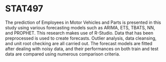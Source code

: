 # STAT497

The prediction of Employees in Motor Vehicles and Parts is presented in this study using various forecasting models such as ARIMA, ETS, TBATS, NN, and PROPHET. This research makes use of R-Studio. Data that has been preprocessed is used to create forecasts. Outlier analysis, data cleansing, and unit root checking are all carried out. The forecast models are fitted after dealing with noisy data, and their performances on both train and test data are compared using numerous comparison criteria.
